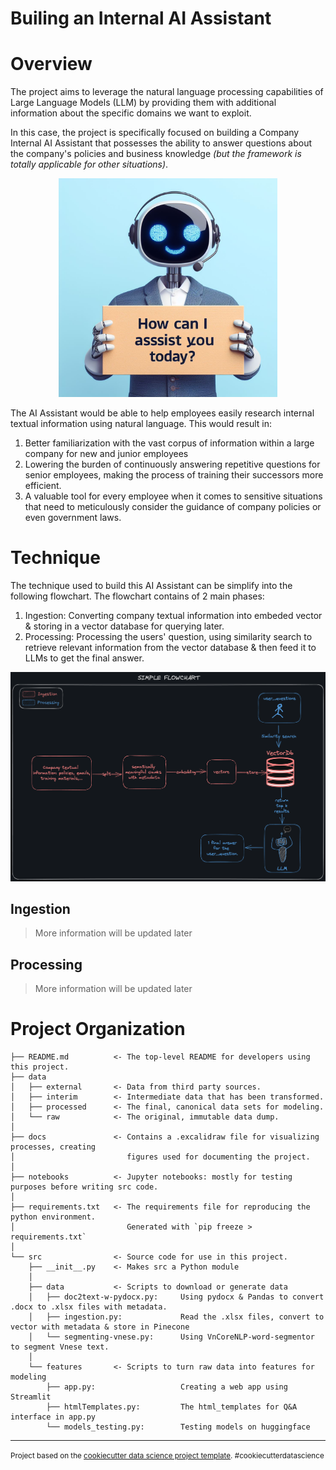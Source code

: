 Builing an Internal AI Assistant
==============================

# Overview

The project aims to leverage the natural language processing capabilities of Large Language Models (LLM) by providing them with additional information about the specific domains we want to exploit.

In this case, the project is specifically focused on building a Company Internal AI Assistant that possesses the ability to answer questions about the company's policies and business knowledge *(but the framework is totally applicable for other situations)*.

<p align="center">
    <img width="350" src="figures/helpful-ai-assistant.jpeg" alt="Helpful AI Assistant">
</p>

The AI Assistant would be able to help employees easily research internal textual information using natural language. This would result in:

1. Better familiarization with the vast corpus of information within a large company for new and junior employees
2. Lowering the burden of continuously answering repetitive questions for senior employees, making the process of training their successors more efficient.
3. A valuable tool for every employee when it comes to sensitive situations that need to meticulously consider the guidance of company policies or even government laws.

# Technique

The technique used to build this AI Assistant can be simplify into the following flowchart. The flowchart contains of 2 main phases:

1. Ingestion: Converting company textual information into embeded vector & storing in a vector database for querying later.
2. Processing: Processing the users' question, using similarity search to retrieve relevant information from the vector database & then feed it to LLMs to get the final answer.

![Alt text](figures/overall-flow.png)

## Ingestion

> More information will be updated later

## Processing

> More information will be updated later

# Project Organization

    ├── README.md          <- The top-level README for developers using this project.
    ├── data
    │   ├── external       <- Data from third party sources.
    │   ├── interim        <- Intermediate data that has been transformed.
    │   ├── processed      <- The final, canonical data sets for modeling.
    │   └── raw            <- The original, immutable data dump.
    │
    ├── docs               <- Contains a .excalidraw file for visualizing processes, creating 
    │                         figures used for documenting the project.
    │
    ├── notebooks          <- Jupyter notebooks: mostly for testing purposes before writing src code.
    │
    ├── requirements.txt   <- The requirements file for reproducing the python environment.
    │                         Generated with `pip freeze > requirements.txt`
    │
    └── src                <- Source code for use in this project.
        ├── __init__.py    <- Makes src a Python module
        │
        ├── data           <- Scripts to download or generate data
        │   ├── doc2text-w-pydocx.py:     Using pydocx & Pandas to convert .docx to .xlsx files with metadata.
        │   ├── ingestion.py:             Read the .xlsx files, convert to vector with metadata & store in Pinecone
        │   └── segmenting-vnese.py:      Using VnCoreNLP-word-segmentor to segment Vnese text. 
        │
        └── features       <- Scripts to turn raw data into features for modeling
            ├── app.py:                   Creating a web app using Streamlit
            ├── htmlTemplates.py:         The html_templates for Q&A interface in app.py
            └── models_testing.py:        Testing models on huggingface

--------
<p><small>Project based on the <a target="_blank" href="https://drivendata.github.io/cookiecutter-data-science/">cookiecutter data science project template</a>. #cookiecutterdatascience</small></p>
